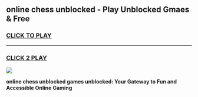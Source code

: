 
## online chess unblocked - Play Unblocked Gmaes & Free
<h3>
<a href="https://news.freeplayer.one?title=online_chess_unblocked&ref=23F">CLICK TO PLAY</a></h3>
<hr>

<h3>
<a href="https://news.freeplayer.one?title=online_chess_unblocked&ref=23F">CLICK 2 PLAY</a>
  
</h3>

<a href="https://news.freeplayer.one?title=online_chess_unblocked&ref=23F/"><img src="https://clearcache.store/games.png"></a>


**online chess unblocked games unblocked: Your Gateway to Fun and Accessible Online Gaming**
